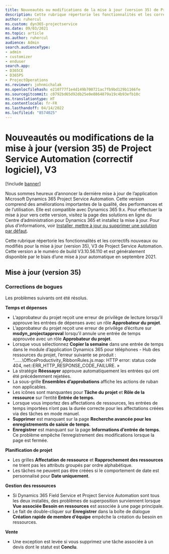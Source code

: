 ```yaml
---
title: Nouveautés ou modifications de la mise à jour (version 35) de Project Service Automation (correctif logiciel), V3
description: Cette rubrique répertorie les fonctionnalités et les correctifs disponibles dans la mise à jour de la version 35, V3 de Microsoft Dynamics 365 Project Service Automation.
author: ruhercul
ms.custom: dyn365-projectservice
ms.date: 09/03/2021
ms.topic: article
ms.author: ruhercul
audience: Admin
search.audienceType:
- admin
- customizer
- enduser
search.app:
- D365CE
- D365PS
- ProjectOperations
ms.reviewer: johnmichalak
ms.openlocfilehash: e210777f1e4d149b700721ac7fb9bd129b1166fe
ms.sourcegitcommit: c0792bd65d92db25e0e8864879a19c4b93efb10c
ms.translationtype: HT
ms.contentlocale: fr-FR
ms.lasthandoff: 04/14/2022
ms.locfileid: "8574025"
---
```

# <a name="whats-new-or-changed-in-project-service-automation-update-release-35-v3"></a>Nouveautés ou modifications de la mise à jour (version 35) de Project Service Automation (correctif logiciel), V3

[!include [banner](../includes/psa-now-project-operations.md)]

Nous sommes heureux d’annoncer la dernière mise à jour de l’application Microsoft Dynamics 365 Project Service Automation. Cette version comprend des améliorations importantes de la qualité, des performances et de l’utilisation. Elle est compatible avec Dynamics 365 9.x. Pour effectuer la mise à jour vers cette version, visitez la page des solutions en ligne du Centre d’administration pour Dynamics 365 et installez la mise à jour. Pour plus d’informations, voir [Installer, mettre à jour ou supprimer une solution par défaut](/power-platform/admin/install-remove-preferred-solution).

Cette rubrique répertorie les fonctionnalités et les correctifs nouveaux ou modifiés pour la mise à jour (version 35), V3 de Project Service Automation. Cette version a le numéro de build V3.10.56.110 et est généralement disponible par le biais d’une mise à jour automatique en septembre 2021.

## <a name="update-release-35"></a>Mise à jour (version 35)

### <a name="bug-fixes"></a>Corrections de bogues

Les problèmes suivants ont été résolus.

**Temps et dépenses**

- L’approbateur du projet reçoit une erreur de privilège de lecture lorsqu’il approuve les entrées de dépenses avec un rôle **Approbateur du projet**.
- L’approbateur du projet reçoit une erreur de privilège d’écriture sur **msdyn_projectapproval** lorsqu’il annule une entrée de temps approuvée avec un rôle **Approbateur du projet**.
- Lorsque vous sélectionnez **Copier la semaine** dans une entrée de temps dans le module d’application Dynamics 365 pour téléphones - Hub des ressources du projet, l’erreur suivante se produit : "......\OfficeProductivity_RibbonRules.js.map: HTTP error: status code 404, net::ERR_HTTP_RESPONSE_CODE_FAILURE. »
- La stratégie **Réessayer** approuve automatiquement les entrées qui ont été précédemment rejetées.
- La sous-grille **Ensembles d’approbations** affiche les actions de ruban non applicables.
- Les icônes sont manquantes pour **Tâche du projet** et **Rôle de la ressource** sur l’entité **Entrée de temps**.
- Lorsque vous importez des affectations de ressources, les entrées de temps importées n’ont pas la durée correcte pour les affectations créées via des tâches en mode manuel.
- **Supprimer** est manquant sur la page **Recherche avancée pour les enregistrements de saisie de temps**.
- **Enregistrer** est manquant sur la page **Informations d’entrée de temps**. Ce problème empêche l’enregistrement des modifications lorsque la page est fermée.

**Planification de projet**

- Les grilles **Affectation de ressource** et **Rapprochement des ressources** ne trient pas les attributs groupés par ordre alphabétique.
- Les tâches ne peuvent pas être créées si le comportement de date est personnalisé pour **Date uniquement**.

**Gestion des ressources**

- Si Dynamics 365 Field Service et Project Service Automation sont tous les deux installés, des problèmes de superposition surviennent lorsque **Vue associée Besoin en ressources** est associée à une page principale.
- Le fait de double-cliquer sur **Enregistrer** dans la boîte de dialogue **Création rapide de membre d’équipe** empêche la création du besoin en ressources.

**Vente**

- Une exception est levée si vous supprimez une tâche associée à un devis dont le statut est **Conclu**.
